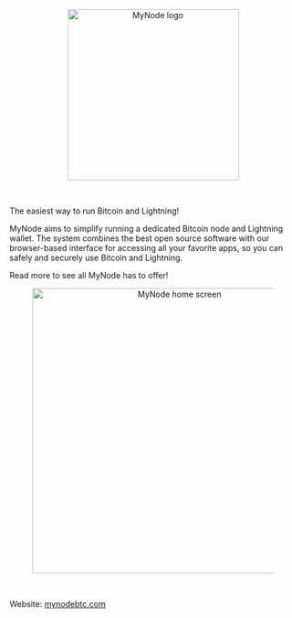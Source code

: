 <center>
  <figure>
    <img src="/images/logo.png" alt="MyNode logo" style="width: 300px">
  </figure>
</center>
<br/>

The easiest way to run Bitcoin and Lightning!

MyNode aims to simplify running a dedicated Bitcoin node and Lightning wallet. The system combines the best open source software with our browser-based interface for accessing all your favorite apps, so you can safely and securely use Bitcoin and Lightning.

Read more to see all MyNode has to offer!

<center>
  <figure>
    <img src="/images/home_screen.png" alt="MyNode home screen" style="width: 500px">
  </figure>
</center>
<br/>

Website: [mynodebtc.com](https://mynodebtc.com)

